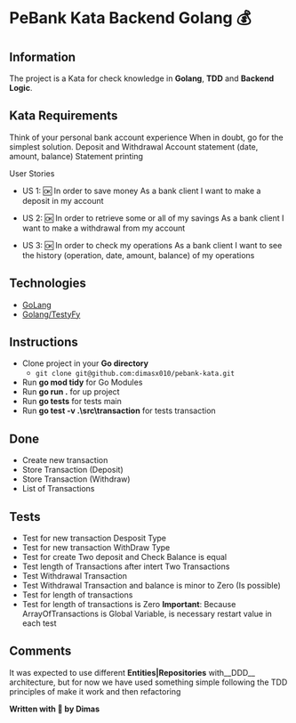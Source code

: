# PeBank Kata Backend Golang :moneybag:

## Information
The project is a Kata for check knowledge in __Golang__, __TDD__ and __Backend Logic__.

## Kata Requirements
Think of your personal bank account experience When in doubt, go for the simplest solution.
Deposit and Withdrawal Account statement (date, amount, balance) Statement printing

User Stories
- US 1: :ok:
In order to save money As a bank client I want to make a deposit in my account

- US 2: :ok:
In order to retrieve some or all of my savings As a bank client I want to make a withdrawal from my account

- US 3: :ok:
In order to check my operations As a bank client I want to see the history (operation, date, amount, balance) of my operations

## Technologies
- [GoLang](https://golang.org/doc/code)
- [Golang/TestyFy](https://github.com/stretchr/testify)

## Instructions
- Clone project in your **Go directory**
  - `git clone git@github.com:dimasx010/pebank-kata.git`
- Run __go mod tidy__ for Go Modules
- Run __go run .__ for up project
- Run __go tests__ for tests main
- Run __go test -v .\src\transaction__ for tests transaction

## Done
- Create new transaction
- Store Transaction (Deposit)
- Store Transaction (Withdraw)
- List of Transactions

## Tests
- Test for new transaction Desposit Type
- Test for new transaction WithDraw Type
- Test for create Two deposit and Check Balance is equal
- Test length of Transactions after intert Two Transactions
- Test Withdrawal Transaction
- Test Withdrawal Transaction and balance is minor to Zero (Is possible)
- Test for length of transactions
- Test for length of transactions is Zero
__Important__: Because ArrayOfTransactions is Global Variable, is necessary restart value in each test

## Comments
It was expected to use different __Entities|Repositories__ with__DDD__ architecture, but for now we have used something simple following the TDD principles of make it work and then refactoring

__Written with :green_heart: by Dimas__